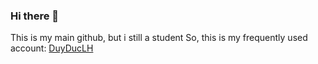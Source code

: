 ### Hi there 👋

This is my main github, but i still a student
So, this is my frequently used account: <a href='https://github.com/DuyDucLH'>DuyDucLH</a>

<!--
**DuyDuc94/DuyDuc94** is a ✨ _special_ ✨ repository because its `README.md` (this file) appears on your GitHub profile.

Here are some ideas to get you started:

- 🔭 I’m currently working on ...
- 🌱 I’m currently learning ...
- 👯 I’m looking to collaborate on ...
- 🤔 I’m looking for help with ...
- 💬 Ask me about ...
- 📫 How to reach me: ...
- 😄 Pronouns: ...
- ⚡ Fun fact: ...
-->
